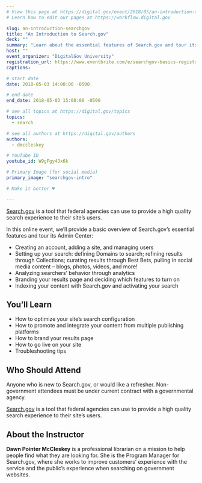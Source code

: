 ```yaml
---
# View this page at https://digital.gov/event/2018/05/an-introduction-searchgov
# Learn how to edit our pages at https://workflow.digital.gov

slug: an-introduction-searchgov
title: "An Introduction to Search.gov"
deck: ""
summary: "Learn about the essential features of Search.gov and tour its Admin Center."
host: ""
event_organizer: "DigitalGov University"
registration_url: https://www.eventbrite.com/e/searchgov-basics-registration-45389799111
captions: 

# start date
date: 2018-05-03 14:00:00 -0500

# end date
end_date: 2018-05-03 15:00:00 -0500

# see all topics at https://digital.gov/topics
topics: 
  - search

# see all authors at https://digital.gov/authors
authors: 
  - dmccleskey

# YouTube ID
youtube_id: W9gFgy4Jx6k

# Primary Image (for social media)
primary_image: "searchgov-intro"

# Make it better ♥

---
```


[Search.gov](https://search.gov/) is a tool that federal agencies can use to provide a high quality search experience to their site’s users.

In this online event, we’ll provide a basic overview of Search.gov’s essential features and tour its Admin Center:

- Creating an account, adding a site, and managing users
- Setting up your search: defining Domains to search; refining results through Collections; curating results through Best Bets, pulling in social media content – blogs, photos, videos, and more!
- Analyzing searchers’ behavior through analytics
- Branding your results page and deciding which features to turn on
- Indexing your content with Search.gov and activating your search

## You’ll Learn

- How to optimize your site’s search configuration
- How to promote and integrate your content from multiple publishing platforms
- How to brand your results page
- How to go live on your site
- Troubleshooting tips

## Who Should Attend
Anyone who is new to Search.gov, or would like a refresher. Non-government attendees must be under current contract with a governmental agency.

[Search.gov](https://search.gov/) is a tool that federal agencies can use to provide a high quality search experience to their site’s users.

## About the Instructor

**Dawn Pointer McCleskey** is a professional librarian on a mission to help people find what they are looking for. She is the Program Manager for Search.gov, where she works to improve customers’ experience with the service and the public’s experience when searching on government websites.
